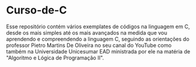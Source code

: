 # Curso-de-C
 Esse repositório contém vários exemplates de códigos na linguagem em C, desde os mais simples até os mais avançados na medida que vou aprendendo e compreendendo a linguagem C, seguindo as orientações do professor Pietro Martins De Oliveira no seu canal do YouTube como também na Universidade Unicesumar EAD ministrada por ele na matéria de "Algoritmo e Lógica de Programação II".
